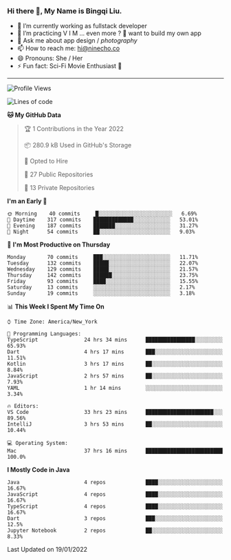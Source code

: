 ### Hi there 👋, My Name is Bingqi Liu.

- 🔭 I’m currently working as fullstack developer
- 🌱 I’m practicing V I M ... even more ? 🤨 want to build my own app
- 💬 Ask me about app design / *photography*
- 📫 How to reach me: hi@ninecho.co
- 😄 Pronouns: She / Her
- ⚡ Fun fact: Sci-Fi Movie Enthusiast 🚀

---

<!--START_SECTION:waka-->
![Profile Views](http://img.shields.io/badge/Profile%20Views-0-blue)

![Lines of code](https://img.shields.io/badge/From%20Hello%20World%20I%27ve%20Written-819%20Thousand%20lines%20of%20code-blue)

**🐱 My GitHub Data** 

> 🏆 1 Contributions in the Year 2022
 > 
> 📦 280.9 kB Used in GitHub's Storage 
 > 
> 💼 Opted to Hire
 > 
> 📜 27 Public Repositories 
 > 
> 🔑 13 Private Repositories  
 > 
**I'm an Early 🐤** 

```text
🌞 Morning    40 commits     █░░░░░░░░░░░░░░░░░░░░░░░░   6.69% 
🌆 Daytime    317 commits    █████████████░░░░░░░░░░░░   53.01% 
🌃 Evening    187 commits    ███████░░░░░░░░░░░░░░░░░░   31.27% 
🌙 Night      54 commits     ██░░░░░░░░░░░░░░░░░░░░░░░   9.03%

```
📅 **I'm Most Productive on Thursday** 

```text
Monday       70 commits     ███░░░░░░░░░░░░░░░░░░░░░░   11.71% 
Tuesday      132 commits    █████░░░░░░░░░░░░░░░░░░░░   22.07% 
Wednesday    129 commits    █████░░░░░░░░░░░░░░░░░░░░   21.57% 
Thursday     142 commits    ██████░░░░░░░░░░░░░░░░░░░   23.75% 
Friday       93 commits     ████░░░░░░░░░░░░░░░░░░░░░   15.55% 
Saturday     13 commits     ░░░░░░░░░░░░░░░░░░░░░░░░░   2.17% 
Sunday       19 commits     ░░░░░░░░░░░░░░░░░░░░░░░░░   3.18%

```


📊 **This Week I Spent My Time On** 

```text
⌚︎ Time Zone: America/New_York

💬 Programming Languages: 
TypeScript               24 hrs 34 mins      ████████████████░░░░░░░░░   65.93% 
Dart                     4 hrs 17 mins       ███░░░░░░░░░░░░░░░░░░░░░░   11.51% 
Kotlin                   3 hrs 17 mins       ██░░░░░░░░░░░░░░░░░░░░░░░   8.84% 
JavaScript               2 hrs 57 mins       ██░░░░░░░░░░░░░░░░░░░░░░░   7.93% 
YAML                     1 hr 14 mins        ░░░░░░░░░░░░░░░░░░░░░░░░░   3.34%

🔥 Editors: 
VS Code                  33 hrs 23 mins      ██████████████████████░░░   89.56% 
IntelliJ                 3 hrs 53 mins       ██░░░░░░░░░░░░░░░░░░░░░░░   10.44%

💻 Operating System: 
Mac                      37 hrs 16 mins      █████████████████████████   100.0%

```

**I Mostly Code in Java** 

```text
Java                     4 repos             ████░░░░░░░░░░░░░░░░░░░░░   16.67% 
JavaScript               4 repos             ████░░░░░░░░░░░░░░░░░░░░░   16.67% 
TypeScript               4 repos             ████░░░░░░░░░░░░░░░░░░░░░   16.67% 
Dart                     3 repos             ███░░░░░░░░░░░░░░░░░░░░░░   12.5% 
Jupyter Notebook         2 repos             ██░░░░░░░░░░░░░░░░░░░░░░░   8.33%

```



 Last Updated on 19/01/2022
<!--END_SECTION:waka-->
